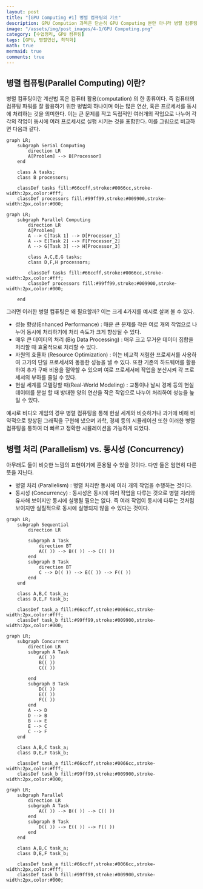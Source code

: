 ```yaml
---
layout: post
title: "[GPU Computing #1] 병렬 컴퓨팅의 기초"
description: GPU Compution 과목은 단순히 GPU Computing 뿐만 아니라 병렬 컴퓨팅에 대한 내용이다. 따라서 해당 글에서는 이러한 병렬 컴퓨팅에 대한 기초적인 개념을을 살펴 볼 것이다.
image: "/assets/img/post_images/4-1/GPU Computing.png"
category: [수업정리, GPU 컴퓨팅]
tags: [GPU, 병렬연산, 최적화]
math: true
mermaid: true
comments: true
---
```


## 병렬 컴퓨팅(Parallel Computing) 이란?

병렬 컴퓨팅이란 계산법 혹은 컴퓨터 활용(computation) 의 한 종류이다. 즉 컴퓨터의 컴퓨팅 파워를 잘 활용하기 위한 벙법의 하나이며 이는 많은 연산, 혹은 프로세서를 동시에 처리하는 것을 의미한다. 이는 큰 문제를 작고 독립적인 여러개의 작업으로 나누어 각각의 작업이 동시에 여러 프로세서로 실행 시키는 것을 포함한다. 이를 그림으로 비교하면 다음과 같다.

```mermaid
graph LR;
    subgraph Serial Computing
        direction LR
        A[Problem] --> B[Processor]
    end

    class A tasks;
    class B processors;

    classDef tasks fill:#66ccff,stroke:#0066cc,stroke-width:2px,color:#fff;
    classDef processors fill:#99ff99,stroke:#009900,stroke-width:2px,color:#000;
```

```mermaid
graph LR;
    subgraph Parallel Computing
        direction LR
        A[Problem]
        A --> C[Task 1] --> D[Processor_1]
        A --> E[Task 2] --> F[Processor_2]
        A --> G[Task 3] --> H[Processor_3]

        class A,C,E,G tasks;
        class D,F,H processors;

        classDef tasks fill:#66ccff,stroke:#0066cc,stroke-width:2px,color:#fff;
        classDef processors fill:#99ff99,stroke:#009900,stroke-width:2px,color:#000;

    end
```

그러면 이러한 병렬 컴퓨팅은 왜 필요할까? 이는 크게 4가지를 예시로 살펴 볼 수 있다.
- 성능 향상(Enhanced Performance)
  : 매운 큰 문제를 작은 여로 개의 작업으로 나누어 동시에 처리하기에 처리 속도가 크게 향상될 수 있다.
- 매우 큰 데이터의 처리 (Big Data Processing)
  : 매우 크고 무거운 데이터 집합을 처리할 때 효율적으로 처리할 수 있다.
- 자원의 효율화 (Resource Optimization)
  : 이는 비교적 저렴한 프로세서를 사용하여 고가의 단일 프로세서와 동등한 성능을 낼 수 있다. 또한 기존의 하드웨어를 활용하여 추가 구매 비용을 절약할 수 있으며 여로 프로세서에 작업을 분산시켜 각 프로세서의 부하를 줄일 수 있다.
- 현실 세계를 모델링할 때(Real-World Modeling)
  : 교통이나 날씨 경제 등의 현실 데이터를 분설 할 때 방대한 양의 연산을 작은 작업으로 나누어 처리하여 성능을 높일 수 있다.

예시로 비디오 게임의 경우 병렬 컴퓨팅을 통해 현실 세계와 비슷하거나 과거에 비해 비약적으로 향상된 그래픽을 구현해 냈으며 과학, 경제 등의 시뮬레이션 또한 이러한 병렬 컴퓨팅을 통하여 더 빠르고 정확한 시뮬레이션을 가능하게 되었다.

## 병렬 처리 (Parallelism) vs. 동시성 (Concurrency)

아무래도 둘이 비슷한 느낌의 표현이기에 혼용될 수 있을 것이다. 다만 둘은 엄연히 다른 뜻을 지닌다.
- 병렬 처리 (Parallelism)
  : 병렬 처리란 동시에 여러 개의 작업을 수행하는 것이다.
- 동시성 (Concurrency)
  : 동시성은 동시에 여러 작업을 다루는 것으로 병렬 처리와 유사해 보이지만 동시에 실행될 필요는 없다. 즉 여러 작업이 동시에 다루는 것처럼 보이지만 실질적으로 동시에 실행되지 않을 수 있다는 것이다.

```mermaid
graph LR;
    subgraph Sequential
        direction LR

        subgraph A Task
            direction BT
            A(( )) --> B(( )) --> C(( ))
        end
        subgraph B Task
            direction BT
            C --> D(( )) --> E(( )) --> F(( ))
        end
    end

    class A,B,C task_a;
    class D,E,F task_b;

    classDef task_a fill:#66ccff,stroke:#0066cc,stroke-width:2px,color:#fff;
    classDef task_b fill:#99ff99,stroke:#009900,stroke-width:2px,color:#000;
```

```mermaid
graph LR;
    subgraph Concurrent
        direction LR
        subgraph A Task
            A(( ))
            B(( ))
            C(( ))
            
        end
        subgraph B Task
            D(( ))
            E(( ))
            F(( ))
        end
        A --> D
        D --> B
        B --> E
        E --> C
        C --> F
    end

    class A,B,C task_a;
    class D,E,F task_b;

    classDef task_a fill:#66ccff,stroke:#0066cc,stroke-width:2px,color:#fff;
    classDef task_b fill:#99ff99,stroke:#009900,stroke-width:2px,color:#000;
```

```mermaid
graph LR;
    subgraph Parallel
        direction LR
        subgraph A Task
            A(( )) --> B(( )) --> C(( ))
        end
        subgraph B Task
            D(( )) --> E(( )) --> F(( ))
        end
    end

    class A,B,C task_a;
    class D,E,F task_b;

    classDef task_a fill:#66ccff,stroke:#0066cc,stroke-width:2px,color:#fff;
    classDef task_b fill:#99ff99,stroke:#009900,stroke-width:2px,color:#000;
```